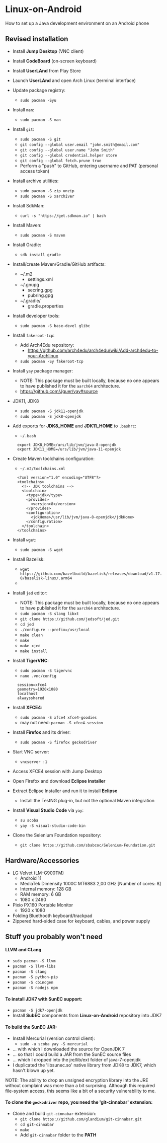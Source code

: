 # Linux-on-Android
How to set up a Java development environment on an Android phone

## Revised installation

* Install **Jump Desktop** (VNC client)
* Install **CodeBoard** (on-screen keyboard)
* Install **UserLAnd** from Play Store
* Launch **UserLAnd** and open Arch Linux (terminal interface)
* Update package registry:
  * `sudo pacman -Syu`
* Install `man`:
  * `sudo pacman -S man`
* Install `git`:
  * `sudo pacman -S git`
  * `git config --global user.email "john.smith@email.com"`
  * `git config --global user.name "John Smith"`
  * `git config --global credential.helper store`
  * `git config --global fetch.prune true`
  * Perform a "push" to GitHub, entering username and PAT (personal access token)
* Install archive utilities:
  * `sudo pacman -S zip unzip`
  * `sudo pacman -S xarchiver`
* Install SdkMan:
  * `curl -s "https://get.sdkman.io" | bash`
* Install Maven:
  * `sudo pacman -S maven`
* Install Gradle:
  * `sdk install gradle`
* Install/create Maven/Gradle/GitHub artifacts:
  * ~/.m2
    * settings.xml
  * ~/.gnupg
    * secring.gpg
    * pubring.gpg
  * ~/.gradle/
    * gradle.properties
* Install developer tools:
  * `sudo pacman -S base-devel glibc`
* Install `fakeroot-tcp`:
  * Add Arch4Edu repository: 
    * https://github.com/arch4edu/arch4edu/wiki/Add-arch4edu-to-your-Archlinux
  * `sudo pacman -Sy fakeroot-tcp`
* Install `yay` package manager:
  * NOTE: This package must be built locally, because no one appears to have published it for the `aarch64` architecture.
  * https://github.com/Jguer/yay#source
* JDK11, JDK8
  * `sudo pacman -S jdk11-openjdk`
  * `sudo pacman -S jdk8-openjdk`
* Add exports for **JDK8_HOME** and **JDK11_HOME** to `.bashrc`:
  * `~/.bash`
  ```
    export JDK8_HOME=/urs/lib/jvm/java-8-openjdk
    export JDK11_HOME=/urs/lib/jvm/java-11-openjdk
  ```
  
* Create Maven toolchains configuration:
  * `~/.m2/toolchains.xml`
  ```
    <?xml version="1.0" encoding="UTF8"?>
    <toolchains>
      <!-- JDK toolchains -->
      <toolchain>
        <type>jdk</type>
        <provides>
          <version>8</version>
        </provides>
        <configuration>
          <jdkHome>/usr/lib/jvm/java-8-openjdk</jdkHome>
        </configuration>
      </toolchain>
    </toolchains>
  ```

* Install `wget`:
  * `sudo pacman -S wget`
* Install Bazelisk:
  * `wget https://github.com/bazelbuild/bazelisk/releases/download/v1.17.0/bazelisk-linux/.arm64`
  * 
* Install `jed` editor:
  * NOTE: This package must be built locally, because no one appears to have published it for the `aarch64` architecture.
  * `sudo pacman -S slang libxt`
  * `git clone https://github.com/jedsoft/jed.git`
  * `cd jed`
  * `./configure --prefix=/usr/local`
  * `make clean`
  * `make`
  * `make xjed`
  * `make install`
* Install **TigerVNC**:
  * `sudo pacman -S tigervnc`
  * `nano .vnc/config`
  ```
    session=xfce4
    geometry=1920x1080
    localhost
    alwaysshared
  ```
* Install **XFCE4**:
  * `sudo pacman -S xfce4 xfce4-goodies`
  * may not need: `pacman -S xfce4-session`
* Install **Firefox** and its driver:
  * `sudo pacman -S firefox geckodriver`
* Start VNC server:
  * `vncserver :1`
* Access XFCE4 session with Jump Desktop
* Open Firefox and download **Eclipse Installer**
* Extract Eclipse Installer and run it to install **Eclipse** 
  * Install the TestNG plug-in, but not the optional Maven integration
* Install **Visual Studio Code** via `yay`:
  * `su scoba`
  * `yay -S visual-studio-code-bin`


* Clone the Selenium Foundation repository:
  * `git clone https://github.com/sbabcoc/Selenium-Foundation.git`
  
## Hardware/Accessories

* LG Velvet (LM-G900TM)
  * Android 11
  * MediaTek Dimensity 1000C MT6883 2,00 GHz [Number of cores: 8]
  * Internal memory: 128 GB
  * RAM memory: 6 GB
  * 1080 x 2460
* Pixio PX160 Portable Monitor
  * 1920 x 1080
* Folding Bluethooth keyboard/trackpad
* Zippered hard-sided case for keyboard, cables, and power supply

## Stuff you probably won't need

#### LLVM and CLang
  * `sudo pacman -S llvm`
  * `pacman -S llvm-libs`
  * `pacman -S clang`
  * `pacman -S python-pip`
  * `pacman -S cbindgen`
  * `pacman -S nodejs npm`
  
#### To install JDK7 with SunEC support:
* `pacman -S jdk7-openjdk`
* Install **SubEC** components from **Linux-on-Android** repository into JDK7

#### To build the SunEC JAR:
* Install Mercurial (version control client):
  * `sudo -u scoba yay -S mercurial`
* ... with which I downloaded the source for OpenJDK 7
* ... so that I could build a JAR from the SunEC source files
* ... which I dropped into the jre/lib/ext folder of java-7-openjdk
* I duplicated the 'libsunec.so' native library from JDK8 to JDK7, which hasn't blown up yet.

NOTE: The ability to drop an unsigned encryption library into the JRE without complaint was more than a bit surprising. Although this required file-system access, this seems like a bit of a security vulnerability to me.

#### To clone the `geckodriver` repo, you need the 'git-cinnabar' extension:
* Clone and build `git-cinnabar` extension:
  * `git clone https://github.com/glandium/git-cinnabar.git`
  * `cd git-cinnabar`
  * `make`
  * Add `git-cinnabar` folder to the **PATH**
